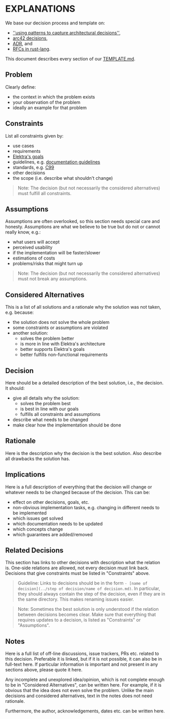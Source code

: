 # EXPLANATIONS

We base our decision process and template on:

- [''using patterns to capture architectural decisions''](http://eprints.cs.univie.ac.at/2345/1/02_Using_Patterns_to_Capture.pdf),
- [arc42 decisions](http://docs.arc42.org/section-9/),
- [ADR](https://adr.github.io/), and
- [RFCs in rust-lang](https://github.com/rust-lang/rfcs).

This document describes every section of our [TEMPLATE.md](TEMPLATE.md).

## Problem

Clearly define:

- the context in which the problem exists
- your observation of the problem
- ideally an example for that problem

## Constraints

List all constraints given by:

- use cases
- requirements
- [Elektra's goals](/doc/GOALS.md)
- guidelines, e.g. [documentation guidelines](/doc/contrib/documentation.md)
- standards, e.g. [C99](https://www.open-std.org/jtc1/sc22/wg14/)
- other decisions
- the scope (i.e. describe what shouldn't change)

> Note:
> The decision (but not necessarily the considered alternatives) must fulfill all constraints.

## Assumptions

Assumptions are often overlooked, so this section needs special care and honesty.
Assumptions are what we believe to be true but do not or cannot really know, e.g.:

- what users will accept
- perceived usability
- if the implementation will be faster/slower
- estimations of costs
- problems/risks that might turn up

> Note:
> The decision (but not necessarily the considered alternatives) must not break any assumptions.

## Considered Alternatives

This is a list of all solutions and a rationale why the solution was not taken, e.g. because:

- the solution does not solve the whole problem
- some constraints or assumptions are violated
- another solution:
  - solves the problem better
  - is more in line with Elektra's architecture
  - better supports Elektra's goals
  - better fulfills non-functional requirements

## Decision

Here should be a detailed description of the best solution, i.e., the decision.
It should:

- give all details why the solution:
  - solves the problem best
  - is best in line with our goals
  - fulfills all constraints and assumptions
- describe what needs to be changed
- make clear how the implementation should be done

## Rationale

Here is the description why the decision is the best solution.
Also describe all drawbacks the solution has.

## Implications

Here is a full description of everything that the decision will change or whatever needs to be changed because of the decision.
This can be:

- effect on other decisions, goals, etc.
- non-obvious implementation tasks, e.g. changing in different needs to be implemented
- which issues get solved
- which documentation needs to be updated
- which concepts change
- which guarantees are added/removed

## Related Decisions

This section has links to other decisions with description what the relation is.
One-side relations are allowed, not every decision must link back.
Decisions that give constraints must be listed in "Constraints" above.

> Guideline:
> Links to decisions should be in the form `- [name of decision](../step of decision/name of decision.md)`.
> In particular, they should always contain the step of the decision, even if they are in the same directory.
> This makes renaming issues easier.

> Note:
> Sometimes the best solution is only understood if the relation between decisions becomes clear.
> Make sure that everything that requires updates to a decision, is listed as "Constraints" or "Assumptions".

## Notes

Here is a full list of off-line discussions, issue trackers, PRs etc. related to this decision.
Preferable it is linked, but if it is not possible, it can also be in full-text here.
If particular information is important and not present in any sections above, please quote it here.

Any incomplete and unexplored idea/opinion, which is not complete enough to be in "Considered Alternatives", can be written here.
For example, if it is obvious that the idea does not even solve the problem.
Unlike the main decisions and considered alternatives, text in the notes does not need rationale.

Furthermore, the author, acknowledgements, dates etc. can be written here.
